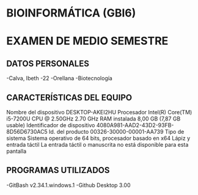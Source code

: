 # BIOINFORMÁTICA (GBI6)

# EXAMEN DE MEDIO SEMESTRE
## DATOS PERSONALES
-Calva, Ibeth
-22
-Orellana
-Biotecnología

## CARACTERÍSTICAS DEL EQUIPO
Nombre del dispositivo	DESKTOP-AKEI2HU
Procesador	Intel(R) Core(TM) i5-7200U CPU @ 2.50GHz   2.70 GHz
RAM instalada	8,00 GB (7,87 GB usable)
Identificador de dispositivo	4080A981-AAD2-43D2-93FB-8D56D6730AC5
Id. del producto	00326-30000-00001-AA739
Tipo de sistema	Sistema operativo de 64 bits, procesador basado en x64
Lápiz y entrada táctil	La entrada táctil o manuscrita no está disponible para esta pantalla 

## PROGRAMAS UTILIZADOS 
-GitBash v2.34.1.windows.1
-Github Desktop 3.00

